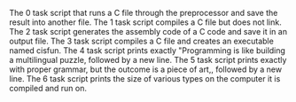 The 0 task script that runs a C file through the preprocessor and save the result into another file.
The 1 task script compiles a C file but does not link.
The 2 task script generates the assembly code of a C code and save it in an output file.
The 3 task script compiles a C file and creates an executable named cisfun.
The 4 task script prints exactly "Programming is like building a multilingual puzzle, followed by a new line.
The 5 task script prints exactly with proper grammar, but the outcome is a piece of art,, followed by a new line.
The 6 task script prints the size of various types on the computer it is compiled and run on.
